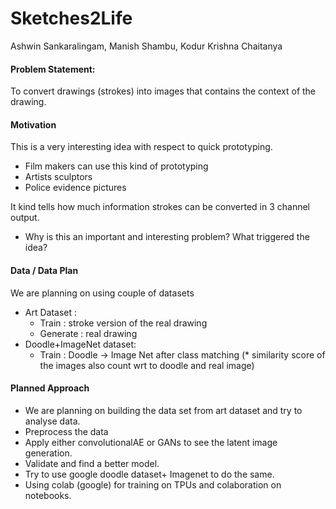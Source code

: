 # Sketches2Life

Ashwin Sankaralingam, Manish Shambu, Kodur Krishna Chaitanya


#### Problem Statement:
 To convert drawings (strokes) into images that contains the context of the drawing.

#### Motivation
This is a very interesting idea with respect to quick prototyping. 
- Film makers can use this kind of prototyping 
- Artists sculptors
- Police evidence pictures

It kind tells how much information strokes can be converted in 3 channel output. 

- Why is this an important and interesting problem? What triggered the idea?

#### Data / Data Plan

We are planning on using couple of datasets 

- Art Dataset : 
    -   Train : stroke version of the real drawing
    -   Generate : real drawing
- Doodle+ImageNet dataset:
    - Train : Doodle -> Image Net after class matching
    (* similarity score of the images also count wrt to doodle and real image)

#### Planned Approach

- We are planning on building the data set from art dataset and try to analyse data.
- Preprocess the data
- Apply either convolutionalAE or GANs to see the latent image generation.
- Validate and find a better model.
- Try to use google doodle dataset+ Imagenet to do the same. 
- Using colab (google) for training on TPUs and colaboration on notebooks.